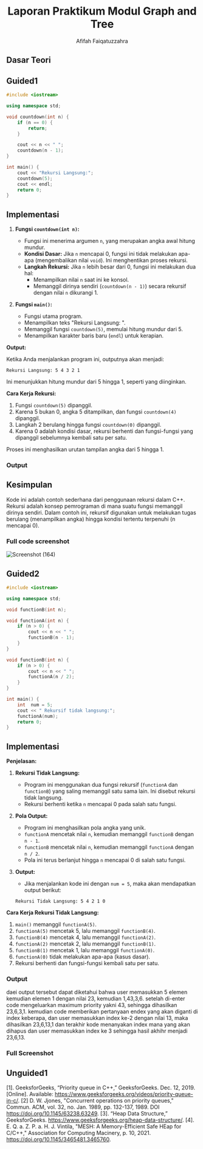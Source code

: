 # <h1 align="center">Laporan Praktikum Modul Graph and Tree</h1>
<p align="center">Afifah Faiqatuzzahra</p>

## Dasar Teori


## Guided1

```C++
#include <iostream>

using namespace std;

void countdown(int n) {
    if (n == 0) {
        return;
    }

    cout << n << " ";
    countdown(n - 1);
}

int main() {
    cout << "Rekursi Langsung:";
    countdown(5);
    cout << endl;
    return 0;
}
```
## Implementasi 

1. **Fungsi `countdown(int n)`:**
   - Fungsi ini menerima argumen `n`, yang merupakan angka awal hitung mundur.
   - **Kondisi Dasar:** Jika `n` mencapai 0, fungsi ini tidak melakukan apa-apa (mengembalikan nilai `void`). Ini menghentikan proses rekursi.
   - **Langkah Rekursi:** Jika `n` lebih besar dari 0, fungsi ini melakukan dua hal:
      - Menampilkan nilai `n` saat ini ke konsol.
      - Memanggil dirinya sendiri (`countdown(n - 1)`) secara rekursif dengan nilai `n` dikurangi 1.

2. **Fungsi `main()`:**
   - Fungsi utama program.
   - Menampilkan teks "Rekursi Langsung: ".
   - Memanggil fungsi `countdown(5)`, memulai hitung mundur dari 5.
   - Menampilkan karakter baris baru (`endl`) untuk kerapian.

**Output:**

Ketika Anda menjalankan program ini, outputnya akan menjadi:

```
Rekursi Langsung: 5 4 3 2 1 
```

Ini menunjukkan hitung mundur dari 5 hingga 1, seperti yang diinginkan.

**Cara Kerja Rekursi:**

1. Fungsi `countdown(5)` dipanggil.
2. Karena 5 bukan 0, angka 5 ditampilkan, dan fungsi `countdown(4)` dipanggil.
3. Langkah 2 berulang hingga fungsi `countdown(0)` dipanggil.
4. Karena 0 adalah kondisi dasar, rekursi berhenti dan fungsi-fungsi yang dipanggil sebelumnya kembali satu per satu.

Proses ini menghasilkan urutan tampilan angka dari 5 hingga 1.

### Output


## Kesimpulan
Kode ini adalah contoh sederhana dari penggunaan rekursi dalam C++. Rekursi adalah konsep pemrograman di mana suatu fungsi memanggil dirinya sendiri. Dalam contoh ini, rekursif digunakan untuk melakukan tugas berulang (menampilkan angka) hingga kondisi tertentu terpenuhi (n mencapai 0).

### Full code screenshot
![Screenshot (164)](https://github.com/AFaiqatuzzahra/Praktikum-Algoritma-Pemrograman-dan-Struktur-Data/assets/152428747/45defcf9-d608-4beb-bc0f-bc49dd97cfe0)


## Guided2
```C++
#include <iostream>

using namespace std;

void functionB(int n);

void functionA(int n) {
    if (n > 0) {
        cout << n << " ";
        functionB(n - 1);
    }
}

void functionB(int n) {
    if (n > 0) {
        cout << n << " ";
        functionA(n / 2);
    }
}

int main() {
    int  num = 5;
    cout << " Rekursif tidak langsung:";
    functionA(num);
    return 0;
}
```
## Implementasi 

**Penjelasan:**

1. **Rekursi Tidak Langsung:**
   - Program ini menggunakan dua fungsi rekursif (`functionA` dan `functionB`) yang saling memanggil satu sama lain. Ini disebut rekursi tidak langsung.
   - Rekursi berhenti ketika `n` mencapai 0 pada salah satu fungsi.

2. **Pola Output:**
   - Program ini menghasilkan pola angka yang unik. 
   - `functionA` mencetak nilai `n`, kemudian memanggil `functionB` dengan `n - 1`.
   - `functionB` mencetak nilai `n`, kemudian memanggil `functionA` dengan `n / 2`.
   - Pola ini terus berlanjut hingga `n` mencapai 0 di salah satu fungsi.

3. **Output:**
   - Jika menjalankan kode ini dengan `num = 5`, maka akan mendapatkan output berikut:

   ```
   Rekursi Tidak Langsung: 5 4 2 1 0
   ```

**Cara Kerja Rekursi Tidak Langsung:**

1. `main()` memanggil `functionA(5)`.
2. `functionA(5)` mencetak 5, lalu memanggil `functionB(4)`.
3. `functionB(4)` mencetak 4, lalu memanggil `functionA(2)`.
4. `functionA(2)` mencetak 2, lalu memanggil `functionB(1)`.
5. `functionB(1)` mencetak 1, lalu memanggil `functionA(0)`.
6. `functionA(0)` tidak melakukan apa-apa (kasus dasar).
7. Rekursi berhenti dan fungsi-fungsi kembali satu per satu.

### Output


daei output tersebut dapat diketahui bahwa user memasukkan 5 elemen kemudian elemen 1 dengan nilai 23, kemudian 1,43,3,6. setelah di-enter code mengeluarkan maximum priority yakni 43, sehingga dihasilkan 23,6,3,1. kemudian code memberikan pertanyaan endex yang akan diganti di index keberapa, dan user memasukkan index ke-2 dengan nilai 13, maka dihasilkan 23,6,13,1 dan terakhir kode menanyakan index mana yang akan dihapus dan user memasukkan index ke 3 sehingga hasil akhihr menjadi 23,6,13.

### Full Screenshot


## Unguided1


[1]. GeeksforGeeks, “Priority queue in C++,” GeeksforGeeks. Dec. 12, 2019. [Online]. Available: https://www.geeksforgeeks.org/videos/priority-queue-in-c/.
[2] D. W. Jjones, "Concurrent operations on priority queues," Commun. ACM, vol. 32, no. Jan. 1989, pp. 132-137, 1989. DOI https://doi.org/10.1145/63238.63249.
[3]. “Heap Data Structure,” GeeksforGeeks. https://www.geeksforgeeks.org/heap-data-structure/.
‌[4]. E. Q. a. Z. P. a. H. J. Vintila, "MESH: A Memory-Efficient Safe HEap for C/C++," Association for Computing Macinery, p. 10, 2021. https://doi.org/10.1145/3465481.3465760.
